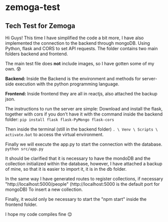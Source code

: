 # zemoga-test
## Tech Test for Zemoga

Hi Guys! This time I have simplified the code a bit more, I have also implemented the connection to the backend through mongoDB.
Using Python, flask and CORS to set API requests.
The folder contains two main folders backend and frontend.

The main test file does **not** include images, so I have gotten some of my own. :cold_sweat:

**Backend:**
Inside the Backend is the environment and methods for server-side execution with the python programming language.

**Frontend:** 
Inside frontend they are all in reactjs, also attached the backup json.

The instructions to run the server are simple:
Download and install the flask, together with cors if you don't have it with the command inside the backend folder: `pip install flask flask-PyMongo flask-cors`

Then inside the terminal (still in the backend folder)
`. \ Venv \ Scripts \ activate.bat`
to access the virtual environment.

Finally we will execute the app.py to start the connection with the database. 
`python src/app.py`

It should be clarified that it is necessary to have the mondoDB and the collection initialized within the database, however, I have attached a backup of mine, so that it is easier to import it, it is in the db folder.

In the same way I have generated routes to register collections, if necessary "http://localhost:5000/people" (http://localhost:5000 is the default port for mongoDB) To insert a new collection.

Finally, it would only be necessary to start the "npm start" inside the frontend folder.

I hope my code compiles fine :relieved:

